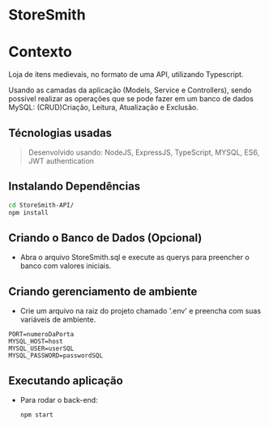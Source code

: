 # StoreSmith


# Contexto
Loja de itens medievais, no formato de uma API, utilizando Typescript.

Usando as camadas da aplicação (Models, Service e Controllers),
sendo possível realizar as operações que se pode fazer em um banco de dados MySQL: (CRUD)Criação, Leitura, Atualização e Exclusão.

## Técnologias usadas

> Desenvolvido usando: NodeJS, ExpressJS, TypeScript, MYSQL, ES6, JWT authentication

## Instalando Dependências


```bash
cd StoreSmith-API/ 
npm install
``` 

## Criando o Banco de Dados (Opcional)

* Abra o arquivo StoreSmith.sql e execute as querys para preencher o banco com valores iniciais.  

## Criando gerenciamento de ambiente

* Crie um arquivo na raiz do projeto chamado '.env' e preencha com suas variáveis de ambiente.

```
PORT=numeroDaPorta
MYSQL_HOST=host
MYSQL_USER=userSQL
MYSQL_PASSWORD=passwordSQL
```


## Executando aplicação

* Para rodar o back-end:

  ```
  npm start
  ```
